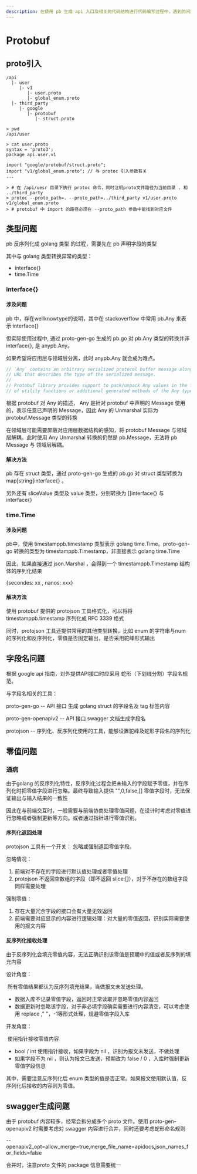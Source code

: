 ```yaml
---
description: 在使用 pb 生成 api 入口及相关的代码结构进行代码编写过程中，遇到的问题记录及解决方案
---
```


# Protobuf

## proto引入

```shell
/api
  |- user
     |- v1
        |- user.proto
        |- global_enum.proto
  |- third_party
     |- google
        |- protobuf
           |- struct.proto
```

```shell
> pwd
/api/user

> cat user.proto
syntax = 'proto3';
package api.user.v1

import "google/protobuf/struct.proto";
import "v1/global_enum.proto"; // 与 protoc 引入参数有关
...

> # 在 /api/uesr 目录下执行 protoc 命令，同时注明proto文件路径为当前目录 . 和 ../third_party
> protoc --proto_path=. --proto_path=../third_party v1/user.proto v1/global_enum.proto
> # protobuf 中 import 的路径必须在 --proto_path 参数中能找到对应文件
```

## 类型问题

pb 反序列化成 golang 类型 的过程，需要先在 pb 声明字段的类型

其中与 golang 类型转换异常的类型：

* interface{}
* time.Time

### **interface{}**

#### **涉及问题**

pb 中，存在wellknowtype的说明，其中在 stackoverflow 中常用 pb.Any 来表示 interface{}

但实际使用过程中, 通过 proto-gen-go 生成的 pb.go 对 pb.Any 类型的转换并非 interface{}, 是 anypb.Any。

如果希望将应用层与领域层分离，此时 anypb.Any 就会成为难点。

```protobuf
// `Any` contains an arbitrary serialized protocol buffer message along with a
// URL that describes the type of the serialized message.
//
// Protobuf library provides support to pack/unpack Any values in the form
// of utility functions or additional generated methods of the Any type.
```

根据 protobuf 对 Any 的描述， Any 是针对 protobuf 中声明的 Message 使用的，表示任意已声明的 Message，因此 Any 的 Unmarshal 实际为 protobuf.Message 类型的转换

在领域层可能需要屏蔽对应用层数据结构的感知，将 protobuf Message 与领域层解耦。此时使用 Any Unmarshal 转换的仍然是 pb.Message，无法将 pb Message 与 领域层解耦。

#### **解决方法**

pb 存在 struct 类型，通过 proto-gen-go 生成的 pb.go 对 struct 类型转换为 map\[string]interface{} 。

另外还有 sliceValue 类型及 value 类型，分别转换为 \[]interface{} 与 interface{}

### **time.Time**

#### 涉及问题

pb中，使用 timestamppb.timestamp 类型表示 golang time.Time。proto-gen-go 转换的类型为 timestamppb.Timestamp，非直接表示 golang time.Time

因此，如果直接通过 json.Marshal ，会得到一个 timestamppb.Timestamp 结构体的序列化结果

{secondes: xx , nanos: xxx}

#### **解决方法**

使用 protobuf 提供的 protojson 工具格式化，可以将将 timestamppb.timestamp 序列化成 RFC 3339 格式

同时，protojson 工具还提供常用的其他类型转换，比如 enum 的字符串与num 的序列化和反序列化，零值是否固定输出，是否采用驼峰形式输出

## 字段名问题

根据 google api 指南，对外提供API接口时应采用 蛇形（下划线分割）字段名规范。

与字段名相关的工具：

proto-gen-go -- API 接口 生成 golang struct 的字段名及 tag 标签内容

proto-gen-openapiv2 -- API 接口 swagger 文档生成字段名

protojson -- 序列化、反序列化使用的工具，能够设置驼峰及蛇形字段名的序列化

## 零值问题

### **通病**

由于golang 的反序列化特性，反序列化过程会把未输入的字段赋予零值，并在序列化时把零值字段进行忽略。最终导致输入提供 "",0,false,\[] 零值字段时，无法保证输出与输入结果的一致性

因此在与前端交互时，一般需要与前端协商处理零值问题，在设计时考虑对零值进行忽略或者强制更新等方向。或者通过指针进行零值识别。

#### **序列化返回处理**

protojson 工具有一个开关： 忽略或强制返回零值字段。

忽略情况：

1. 前端对不存在的字段进行默认值处理或者零值处理
2. protojson 不返回空数组的字段（即不返回 slice:\[]），对于不存在的数组字段同样需要处理

强制零值：

1. 存在大量冗余字段的接口会有大量无效返回
2. 前端需要对应显示的内容进行逻辑处理：对大量的零值返回，识别实际需要使用的报文内容

#### **反序列化接收处理**

由于反序列化会填充零值内容，无法正确识别该零值是预期中的值或者反序列的填充内容

设计角度：

​ 所有零值结果都认为反序列填充结果，当做报文未发送处理。

* 数据入库不记录零值字段，返回时正常读取并忽略零值内容返回
* 数据更新时忽略该字段，对于非必填字段确实需要进行内容清空，可以考虑使用 replace ," "，-1等形式处理，规避零值字段入库

开发角度：

​ 使用指针接收零值内容

* bool / int 使用指针接收，如果字段为 nil ，识别为报文未发送，不做处理
* 如果字段不为 nil ，则认为报文已发送，预期改为 false / 0 ，入库时强制更新零值字段信息

其中，需要注意反序列化后 enum 类型的值是否正常。如果报文使用默认值，反序列化后接收的内容则为零值。

## swagger生成问题

由于 protobuf 内容较多，经常会拆分成多个 proto 文件。使用 proto-gen-openapiv2 时需要考虑对 swagger 内容进行合并，同时还要考虑蛇形命名规则

\--openapiv2\_opt=allow\_merge=true,merge\_file\_name=apidocs,json\_names\_for\_fields=false

合并时，注意proto 文件的 package 信息需要统一
